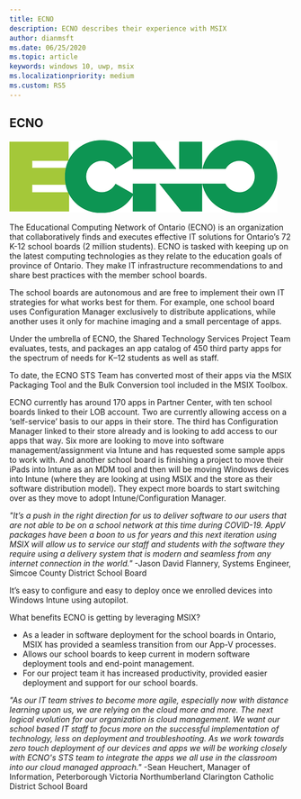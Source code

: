 ```yaml
---
title: ECNO
description: ECNO describes their experience with MSIX
author: dianmsft
ms.date: 06/25/2020
ms.topic: article
keywords: windows 10, uwp, msix
ms.localizationpriority: medium
ms.custom: RS5
---
```


## ECNO

![ECNO logo](../images/ECNO_masterlogo.png)

The Educational Computing Network of Ontario (ECNO) is an organization that collaboratively finds and executes effective IT solutions for Ontario’s 72 K-12 school boards (2 million students). ECNO is tasked with keeping up on the latest computing technologies as they relate to the education goals of province of Ontario. They make IT infrastructure recommendations to and share best practices with the member school boards.

The school boards are autonomous and are free to implement their own IT strategies for what works best for them. For example, one school board uses Configuration Manager exclusively to distribute applications, while another uses it only for machine imaging and a small percentage of apps.

Under the umbrella of ECNO, the Shared Technology Services Project Team evaluates, tests, and packages an app catalog of 450 third party apps for the spectrum of needs for K–12 students as well as staff.

To date, the ECNO STS Team has converted most of their apps via the MSIX Packaging Tool and the Bulk Conversion tool included in the MSIX Toolbox.

ECNO currently has around 170 apps in Partner Center, with ten school boards linked to their LOB account. Two are currently allowing access on a ‘self-service’ basis to our apps in their store. The third has Configuration Manager linked to their store already and is looking to add access to our apps that way. Six more are looking to move into software management/assignment via Intune and has requested some sample apps to work with. And another school board is finishing a project to move their iPads into Intune as an MDM tool and then will be moving Windows devices into Intune (where they are looking at using MSIX and the store as their software distribution model). They expect more boards to start switching over as they move to adopt Intune/Configuration Manager.

*"It’s a push in the right direction for us to deliver software to our users that are not able to be on a school network at this time during COVID-19. AppV packages have been a boon to us for years and this next iteration using MSIX will allow us to service our staff and students with the software they require using a delivery system that is modern and seamless from any internet connection in the world."*
-Jason David Flannery, Systems Engineer, Simcoe County District School Board

It’s easy to configure and easy to deploy once we enrolled devices into Windows Intune using autopilot.

What benefits ECNO is getting by leveraging MSIX?

* As a leader in software deployment for the school boards in Ontario, MSIX has provided a seamless transition from our App-V processes.
* Allows our school boards to keep current in modern software deployment tools and end-point management.
* For our project team it has increased productivity, provided easier deployment and support for our school boards.

*"As our IT team strives to become more agile, especially now with distance learning upon us, we are relying on the cloud more and more.  The next logical evolution for our organization is cloud management. We want our school based IT staff to focus more on the successful implementation of technology, less on deployment and troubleshooting. As we work towards zero touch deployment of our devices and apps we will be working closely with ECNO's STS team to integrate the apps we all use in the classroom into our cloud managed approach."*
 -Sean Heuchert, Manager of Information, Peterborough Victoria Northumberland Clarington Catholic District School Board
